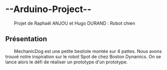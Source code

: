 # --Arduino-Project--

&nbsp;&nbsp;&nbsp;&nbsp;&nbsp;&nbsp; Projet de Raphaël ANJOU et Hugo DURAND : Robot chien

## Présentation

&nbsp;&nbsp;&nbsp;&nbsp;&nbsp;&nbsp; MechanicDog est une petite bestiole montée sur 4 pattes. Nous avons trouvé notre inspiration sur le robot Spot de chez Boston Dynamics.  On se lance alors le défi de réaliser un prototype d'un prototype.  <br>
